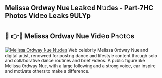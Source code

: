 ## Melissa Ordway Nue Le𝚊k𝚎d N𝚞𝚍es - Part-7HC Photos Vid𝚎o Le𝚊ks 9ULYp

# <h2><a href="http://fb5z9zf.evod.top/?m=Melissa+Ordway+Nue">🔗 👉🔴 Melissa Ordway Nue Vid𝚎o Ph𝚘t𝚘s</a></h2>

[![Melissa Ordway Nue N𝚞d𝚎s](https://i.imgur.com/8V9OHl7.gif)](http://fb5z9zf.evod.top/?m=Melissa+Ordway+Nue)
Web celebrity Melissa Ordway Nue and digital artist, renowned for posting dance and lifestyle content through solo and collaborative dance routines and brief videos. A public figure like Melissa Ordway Nue, with a large following and a strong voice, can inspire and motivate others to make a difference. 

